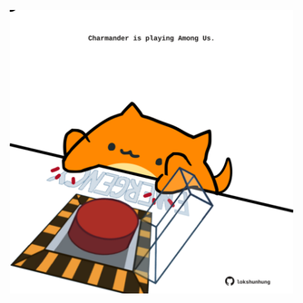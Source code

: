 <!-- built at 31/01/2024, 21:00:46 UTC -->
<p align="center">
  <img width="500" height="500" src="./ReadmeImage.svg">
</p>
